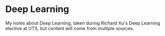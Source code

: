 # Deep Learning
My notes about Deep Learning, taken during Richard Xu's Deep Learning elective at UTS, but content will come from multiple sources.

